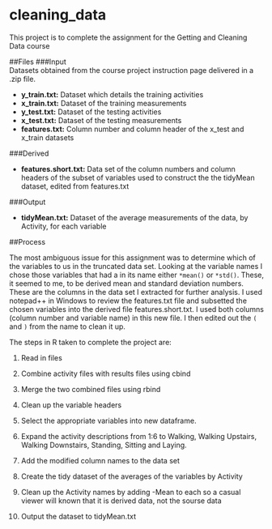 cleaning_data
=============

This project is to complete the assignment for the Getting and Cleaning Data course 

##Files
###Input  
Datasets obtained from the course project instruction page delivered in a .zip file.
 - **y_train.txt:** Dataset which details the training activities
 - **x_train.txt:** Dataset of the training measurements
 - **y_test.txt:** Dataset of the testing activities
 - **x_test.txt:** Dataset of the testing measurements
 - **features.txt:** Column number and column header of the x_test and x_train datasets

###Derived
 - **features.short.txt:** Data set of the column numbers and column headers of the subset of variables used to construct the the tidyMean dataset, edited from features.txt

###Output
  - **tidyMean.txt:** Dataset of the average measurements of the data, by Activity, for each variable

##Process

The most ambiguous issue for this assignment was to determine which of the variables to us in the truncated data set. Looking at the variable names I chose those variables that had a in its name either `*mean()` or `*std()`. These, it seemed to me, to be derived mean and standard deviation numbers. These are the columns in the data set I extracted for further analysis. I used notepad++ in Windows to review the features.txt file and subsetted the chosen variables into the derived file features.short.txt. I used both columns (column number and variable name) in this new file. I then edited out the `(` and `)` from the name to clean it up.

The steps in R taken to complete the project are:

1. Read in files

2. Combine activity files with results files using cbind

3. Merge the two combined files using rbind

4. Clean up the variable headers

5. Select the appropriate variables into new dataframe.

6. Expand the activity descriptions from 1:6 to Walking, Walking Upstairs, Walking Downstairs, Standing, Sitting and Laying.

7. Add the modified column names to the data set

8. Create the tidy dataset of the averages of the variables by Activity

9. Clean up the Activity names by adding -Mean to each so a casual viewer will known that it is derived data, not the sourse data

10. Output the dataset to tidyMean.txt
